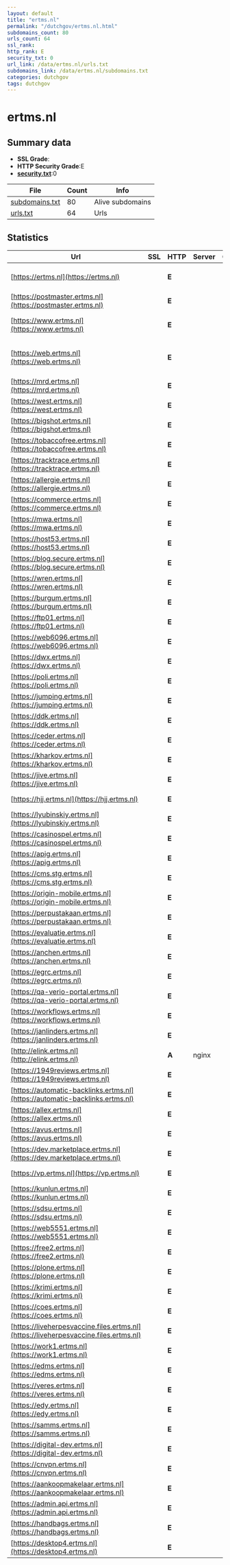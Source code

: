 ```yaml
---
layout: default
title: "ertms.nl"
permalink: "/dutchgov/ertms.nl.html"
subdomains_count: 80
urls_count: 64
ssl_rank: 
http_rank: E
security_txt: 0
url_link: /data/ertms.nl/urls.txt
subdomains_link: /data/ertms.nl/subdomains.txt
categories: dutchgov
tags: dutchgov
---
```



# ertms.nl
## Summary data


 - **SSL Grade**:
 - **HTTP Security Grade**:E
 - **[security.txt](https://www.digitaleoverheid.nl/nieuws/standaard-security-txt-nu-verplicht-voor-overheid/)**:0


| File       | Count | Info |
|------------|-------|------|
|[subdomains.txt](/DutchGovScope/data/ertms.nl/subdomains.txt)|80|Alive subdomains|
|[urls.txt](/DutchGovScope/data/ertms.nl/urls.txt)|64|Urls|


## Statistics


| Url | SSL | HTTP | Server | Cookie | HSTS | CORS | CTO | CSP | XFO | XXP | RP |FP| Tech |Title |
|--------|-------|-------|------|------|------|------|------|------|------|------|------|------|------|------|
|[https://ertms.nl](https://ertms.nl)| | **E**|| | | | | | | | :white_check_mark: | |HSTS Microsoft ASP.NET|Object moved|
|[https://postmaster.ertms.nl](https://postmaster.ertms.nl)| | **E**|| | | | | | | | :white_check_mark: | ||Object moved|
|[https://www.ertms.nl](https://www.ertms.nl)| | **E**|| | | | | | | | :white_check_mark: | |HSTS Microsoft ASP.NET|Object moved|
|[https://web.ertms.nl](https://web.ertms.nl)| | **E**|| | | | | | | | :white_check_mark: | |Azure Azure Front Door||
|[https://mrd.ertms.nl](https://mrd.ertms.nl)| | **E**|| | | | | | | | :white_check_mark: | ||Object moved|
|[https://west.ertms.nl](https://west.ertms.nl)| | **E**|| | | | | | | | :white_check_mark: | ||Object moved|
|[https://bigshot.ertms.nl](https://bigshot.ertms.nl)| | **E**|| | | | | | | | :white_check_mark: | ||Object moved|
|[https://tobaccofree.ertms.nl](https://tobaccofree.ertms.nl)| | **E**|| | | | | | | | :white_check_mark: | ||Object moved|
|[https://tracktrace.ertms.nl](https://tracktrace.ertms.nl)| | **E**|| | | | | | | | :white_check_mark: | ||Object moved|
|[https://allergie.ertms.nl](https://allergie.ertms.nl)| | **E**|| | | | | | | | :white_check_mark: | ||Object moved|
|[https://commerce.ertms.nl](https://commerce.ertms.nl)| | **E**|| | | | | | | | :white_check_mark: | ||Object moved|
|[https://mwa.ertms.nl](https://mwa.ertms.nl)| | **E**|| | | | | | | | :white_check_mark: | ||Object moved|
|[https://host53.ertms.nl](https://host53.ertms.nl)| | **E**|| | | | | | | | :white_check_mark: | ||Object moved|
|[https://blog.secure.ertms.nl](https://blog.secure.ertms.nl)| | **E**|| | | | | | | | :white_check_mark: | ||Object moved|
|[https://wren.ertms.nl](https://wren.ertms.nl)| | **E**|| | | | | | | | :white_check_mark: | ||Object moved|
|[https://burgum.ertms.nl](https://burgum.ertms.nl)| | **E**|| | | | | | | | :white_check_mark: | ||Object moved|
|[https://ftp01.ertms.nl](https://ftp01.ertms.nl)| | **E**|| | | | | | | | :white_check_mark: | ||Object moved|
|[https://web6096.ertms.nl](https://web6096.ertms.nl)| | **E**|| | | | | | | | :white_check_mark: | ||Object moved|
|[https://dwx.ertms.nl](https://dwx.ertms.nl)| | **E**|| | | | | | | | :white_check_mark: | ||Object moved|
|[https://poli.ertms.nl](https://poli.ertms.nl)| | **E**|| | | | | | | | :white_check_mark: | ||Object moved|
|[https://jumping.ertms.nl](https://jumping.ertms.nl)| | **E**|| | | | | | | | :white_check_mark: | ||Object moved|
|[https://ddk.ertms.nl](https://ddk.ertms.nl)| | **E**|| | | | | | | | :white_check_mark: | ||Object moved|
|[https://ceder.ertms.nl](https://ceder.ertms.nl)| | **E**|| | | | | | | | :white_check_mark: | ||Object moved|
|[https://kharkov.ertms.nl](https://kharkov.ertms.nl)| | **E**|| | | | | | | | :white_check_mark: | ||Object moved|
|[https://jive.ertms.nl](https://jive.ertms.nl)| | **E**|| | | | | | | | :white_check_mark: | ||Object moved|
|[https://hjj.ertms.nl](https://hjj.ertms.nl)| | **E**|| | | | | | | | :white_check_mark: | ||Object moved|
|[https://lyubinskiy.ertms.nl](https://lyubinskiy.ertms.nl)| | **E**|| | | | | | | | :white_check_mark: | ||Object moved|
|[https://casinospel.ertms.nl](https://casinospel.ertms.nl)| | **E**|| | | | | | | | :white_check_mark: | ||Object moved|
|[https://apig.ertms.nl](https://apig.ertms.nl)| | **E**|| | | | | | | | :white_check_mark: | ||Object moved|
|[https://cms.stg.ertms.nl](https://cms.stg.ertms.nl)| | **E**|| | | | | | | | :white_check_mark: | ||Object moved|
|[https://origin-mobile.ertms.nl](https://origin-mobile.ertms.nl)| | **E**|| | | | | | | | :white_check_mark: | ||Object moved|
|[https://perpustakaan.ertms.nl](https://perpustakaan.ertms.nl)| | **E**|| | | | | | | | :white_check_mark: | ||Object moved|
|[https://evaluatie.ertms.nl](https://evaluatie.ertms.nl)| | **E**|| | | | | | | | :white_check_mark: | ||Object moved|
|[https://anchen.ertms.nl](https://anchen.ertms.nl)| | **E**|| | | | | | | | :white_check_mark: | ||Object moved|
|[https://egrc.ertms.nl](https://egrc.ertms.nl)| | **E**|| | | | | | | | :white_check_mark: | ||Object moved|
|[https://qa-verio-portal.ertms.nl](https://qa-verio-portal.ertms.nl)| | **E**|| | | | | | | | :white_check_mark: | ||Object moved|
|[https://workflows.ertms.nl](https://workflows.ertms.nl)| | **E**|| | | | | | | | :white_check_mark: | ||Object moved|
|[https://janlinders.ertms.nl](https://janlinders.ertms.nl)| | **E**|| | | | | | | | :white_check_mark: | ||Object moved|
|[http://elink.ertms.nl](http://elink.ertms.nl)| | **A**|nginx| |:white_check_mark: | | | | :white_check_mark: | :white_check_mark: | :white_check_mark: | |HSTS Nginx||
|[https://1949reviews.ertms.nl](https://1949reviews.ertms.nl)| | **E**|| | | | | | | | :white_check_mark: | ||Object moved|
|[https://automatic-backlinks.ertms.nl](https://automatic-backlinks.ertms.nl)| | **E**|| | | | | | | | :white_check_mark: | ||Object moved|
|[https://allex.ertms.nl](https://allex.ertms.nl)| | **E**|| | | | | | | | :white_check_mark: | ||Object moved|
|[https://avus.ertms.nl](https://avus.ertms.nl)| | **E**|| | | | | | | | :white_check_mark: | ||Object moved|
|[https://dev.marketplace.ertms.nl](https://dev.marketplace.ertms.nl)| | **E**|| | | | | | | | :white_check_mark: | ||Object moved|
|[https://vp.ertms.nl](https://vp.ertms.nl)| | **E**|| | | | | | | | :white_check_mark: | ||Object moved|
|[https://kunlun.ertms.nl](https://kunlun.ertms.nl)| | **E**|| | | | | | | | :white_check_mark: | ||Object moved|
|[https://sdsu.ertms.nl](https://sdsu.ertms.nl)| | **E**|| | | | | | | | :white_check_mark: | ||Object moved|
|[https://web5551.ertms.nl](https://web5551.ertms.nl)| | **E**|| | | | | | | | :white_check_mark: | ||Object moved|
|[https://free2.ertms.nl](https://free2.ertms.nl)| | **E**|| | | | | | | | :white_check_mark: | ||Object moved|
|[https://plone.ertms.nl](https://plone.ertms.nl)| | **E**|| | | | | | | | :white_check_mark: | ||Object moved|
|[https://krimi.ertms.nl](https://krimi.ertms.nl)| | **E**|| | | | | | | | :white_check_mark: | ||Object moved|
|[https://coes.ertms.nl](https://coes.ertms.nl)| | **E**|| | | | | | | | :white_check_mark: | ||Object moved|
|[https://liveherpesvaccine.files.ertms.nl](https://liveherpesvaccine.files.ertms.nl)| | **E**|| | | | | | | | :white_check_mark: | ||Object moved|
|[https://work1.ertms.nl](https://work1.ertms.nl)| | **E**|| | | | | | | | :white_check_mark: | ||Object moved|
|[https://edms.ertms.nl](https://edms.ertms.nl)| | **E**|| | | | | | | | :white_check_mark: | ||Object moved|
|[https://veres.ertms.nl](https://veres.ertms.nl)| | **E**|| | | | | | | | :white_check_mark: | ||Object moved|
|[https://edy.ertms.nl](https://edy.ertms.nl)| | **E**|| | | | | | | | :white_check_mark: | ||Object moved|
|[https://samms.ertms.nl](https://samms.ertms.nl)| | **E**|| | | | | | | | :white_check_mark: | ||Object moved|
|[https://digital-dev.ertms.nl](https://digital-dev.ertms.nl)| | **E**|| | | | | | | | :white_check_mark: | ||Object moved|
|[https://cnvpn.ertms.nl](https://cnvpn.ertms.nl)| | **E**|| | | | | | | | :white_check_mark: | ||Object moved|
|[https://aankoopmakelaar.ertms.nl](https://aankoopmakelaar.ertms.nl)| | **E**|| | | | | | | | :white_check_mark: | ||Object moved|
|[https://admin.api.ertms.nl](https://admin.api.ertms.nl)| | **E**|| | | | | | | | :white_check_mark: | ||Object moved|
|[https://handbags.ertms.nl](https://handbags.ertms.nl)| | **E**|| | | | | | | | :white_check_mark: | ||Object moved|
|[https://desktop4.ertms.nl](https://desktop4.ertms.nl)| | **E**|| | | | | | | | :white_check_mark: | ||Object moved|


